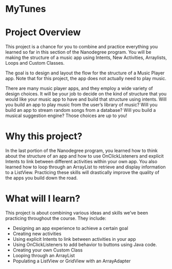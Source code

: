 # MyTunes

# Project Overview
This project is a chance for you to combine and practice everything you learned so far in this section of the Nanodegree program. You will be making the structure of a music app using Intents, New Activities, Arraylists, Loops and Custom Classes.

The goal is to design and layout the flow for the structure of a Music Player app. Note that for this project, the app does not actually need to play music.

There are many music player apps, and they employ a wide variety of design choices. It will be your job to decide on the kind of structure that you would like your music app to have and build that structure using intents. Will you build an app to play music from the user’s library of music? Will you build an app to stream random songs from a database? Will you build a musical suggestion engine? Those choices are up to you!

# Why this project?
In the last portion of the Nanodegree program, you learned how to think about the structure of an app and how to use OnClickListeners and explicit Intents to link between different activities within your own app. You also learned how to loop through an ArrayList to retrieve and display information to a ListView. Practicing these skills will drastically improve the quality of the apps you build down the road.

# What will I learn?
This project is about combining various ideas and skills we’ve been practicing throughout the course. They include:

* Designing an app experience to achieve a certain goal
* Creating new activities
* Using explicit Intents to link between activities in your app
* Using OnClickListeners to add behavior to buttons using Java code.
* Creating your own Custom Class
* Looping through an ArrayList
* Populating a ListView or GridView with an ArrayAdapter
